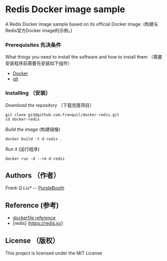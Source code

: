 # Redis Docker image sample

A Redis Docker image sample based on its official Docker image.
(构建与Redis官方Docker image的示例。)

### Prerequisites 先决条件

What things you need to install the software and how to install them
（需要安装程序前需要先安装如下组件）

- [Docker](https://www.docker.com/)
- [git](https://git-scm.com/)

### Installing （安装）

*Download the repository* （下载克隆项目）

```
git clone git@github.com:franquil/docker-redis.git
cd docker-redis
```

*Build the image* (构建镜像)

```
docker build -t d-redis .
```

*Run it* (运行程序)

```
docker run -d --rm d-redis
```


## Authors （作者）

*Frank Q Liu** -- [PurpleBooth](https://github.com/franquil) 


## Reference (参考)

- [dockerfile reference](https://docs.docker.com/engine/reference/builder/)
- [redis] (https://redis.io/)

## License （版权）

This project is licensed under the MIT License


